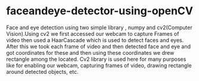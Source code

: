 # faceandeye-detector-using-openCV
Face and eye detection using two simple library , numpy and cv2(Computer Vision).Using cv2 we first accessed our webcam to capture Frames of video then used a HaarCascade which is used to detect faces and eyes. After this we took each frame of video and then detected face and eye and got coordinates for these and then using these coordinates we drew rectangle among the located. Cv2 library is used here for many purposes like for enabling our webcam, capturing frames of video, drawing rectangle around detected objects, etc.
